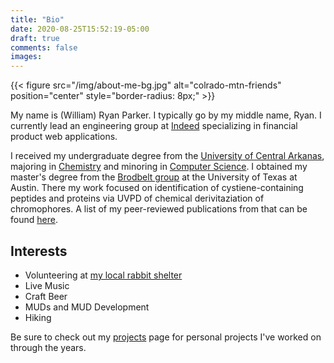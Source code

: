 ```yaml
---
title: "Bio"
date: 2020-08-25T15:52:19-05:00
draft: true
comments: false
images:
---
```


{{< figure src="/img/about-me-bg.jpg" alt="colrado-mtn-friends" position="center" style="border-radius: 8px;" >}}

My name is (William) Ryan Parker.  I typically go by my middle name, Ryan.  I
currently lead an engineering group at [Indeed][1] specializing in
financial product web applications.

I received my undergraduate degree from the [University of Central Arkanas][2],
majoring in [Chemistry][3] and minoring in [Computer Science][4].  I obtained my
master's degree from the [Brodbelt group][5] at the University of Texas at Austin.
There my work focused on identification of cystiene-containing peptides and
proteins via UVPD of chemical derivitaziation of chromophores.  A list of my peer-reviewed
publications from that can be found [here][7].

## Interests
* Volunteering at [my local rabbit shelter][6]
* Live Music
* Craft Beer
* MUDs and MUD Development
* Hiking


Be sure to check out my [projects][8] page for personal projects I've worked on
through the years.


[1]: https://indeed.com
[2]: https://uca.edu
[3]: https://uca.edu/chemistry/
[4]: https://uca.edu/computerscience/
[5]: https://brodbelt.cm.utexas.edu/research
[6]: http://rabbitresource.org/
[7]: https://scholar.google.com/citations?user=YOCGD6AAAAAJ
[8]: /projects